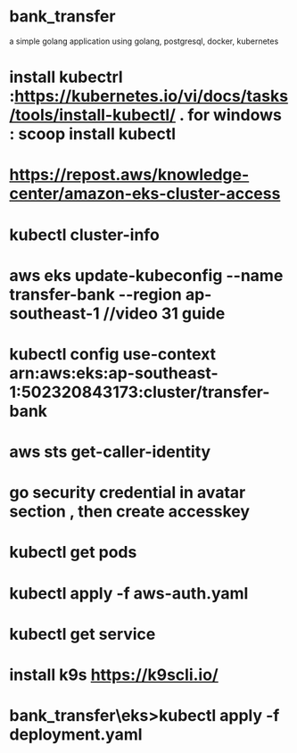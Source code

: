 # bank_transfer
a simple golang application using golang, postgresql, docker, kubernetes

# install kubectrl :https://kubernetes.io/vi/docs/tasks/tools/install-kubectl/ . for windows : scoop install kubectl
# https://repost.aws/knowledge-center/amazon-eks-cluster-access
# kubectl cluster-info
# aws eks update-kubeconfig --name transfer-bank --region ap-southeast-1 //video 31 guide

# kubectl config use-context arn:aws:eks:ap-southeast-1:502320843173:cluster/transfer-bank
# aws sts get-caller-identity

# go security credential in avatar section , then create accesskey
# kubectl get pods
# kubectl apply -f aws-auth.yaml
# kubectl get service
# install k9s https://k9scli.io/

# bank_transfer\eks>kubectl apply -f deployment.yaml